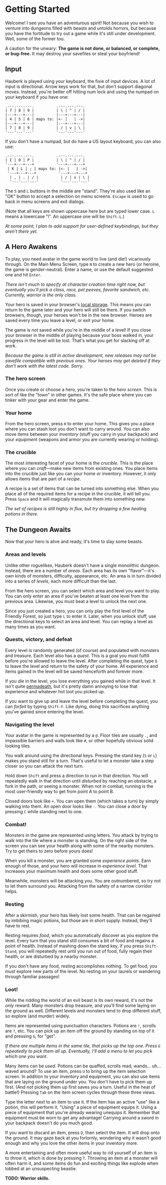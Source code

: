 # Getting Started

Welcome! I see you have an adventurous spirit! Not because you wish to venture into dungeons filled with beasts and untolds horrors, but because you have the fortitude to try out a game while it's still under development. Well, some of the former too.

A caution for the unwary: **The game is not done, or balanced, or complete, or bug-free.** It may destroy your savefiles or steal your boyfriend!

## Input

Hauberk is played using your keyboard, the fixie of input devices. A lot of input is directional. Arrow keys work for that, but don't support diagonal moves. Instead, you're better off hitting num lock and using the numpad on your keyboard if you have one:

    .---.---.---.          .---.---.---.
    | 7 | 8 | 9 |          | \ | ^ | / |
    |---+---+---|          |---+---+---|
    | 4 | 5 | 6 | maps to: |<- |   | ->|
    |---+---+---|          |---+---+---|
    | 7 | 8 | 9 |          | / | v | \ |
    '---'---'---'          '---'---'---'

If you don't have a numpad, but do have a US layout keyboard, you can also use:

    .---.---.---.          .---.---.---.
    | I | O | P |          | \ | ^ | / |
    '---+---+---+          '---+---+---+
     | K | L | ; | maps to: |<- |   | ->|
     '---+---+---+          '---+---+---+
      | , | . | / |          | / | v | \ |
      '---'---'---'          '---'---'---'

The `5` and `L` buttons in the middle are "stand". They're also used like an "OK" button to accept a selection on menu screens. `Escape` is used to go back in menu screens and exit dialogs.

(Note that all keys are shown uppercase here but are typed lower case. `L` means a lowercase "l". An uppercase one will be `Shift-L`.)

*At some point, I plan to add support for user-defined keybindings, but they aren't there yet.*

## A Hero Awakens

To play, you need avatar in the game world to live (and die!) vicariously through. On the Main Menu Screen, type `N` to create a new hero (or heroine, the game is gender-neutral). Enter a name, or use the default suggested one and hit `Enter`.

*There isn't much to specify at character creation time right now, but eventually you'll pick a class, race, pet peeves, favorite sandwich, etc. Currently, warrior is the only class.*

Your hero is saved in your browser's [local storage][]. This means you can return to the game later and your hero will still be there. If you switch browsers, though, your heroes won't be in the new browser. Heroes are saved every time you leave a level, or exit your home.

[local storage]: https://developer.mozilla.org/en-US/docs/Web/Guide/API/DOM/Storage#localStorage

The game is *not* saved while you're in the middle of a level! If you close your browser in the middle of playing because your boss walked in, your progress in the level will be lost. That's what you get for slacking off at work.

*Because the game is still in active development, new releases may not be savefile compatible with previous ones. Your heroes may get deleted if they don't work with the latest code. Sorry.*

### The hero screen

Once you create or choose a hero, you're taken to the *hero screen*. This is sort of like the "town" in other games. It's the safe place where you can tinker with your gear and enter the game.

### Your home

From the hero screen, press `H` to enter your home. This gives you a place where you can stash loot you don't want to carry around. You can also move items between your *inventory* (stuff you carry in your backpack) and your *equipment* (weapons and armor you are currently wearing or holding).

### The crucible

The most interesting facet of your home is the *crucible*. This is the place where you can *craft*&mdash;make new items from existing ones. You place items into the crucible just like you can your home or inventory. However, it only allows items that are part of a *recipe*.

A recipe is a set of items that can be turned into something else. When you place all of the required items for a recipe in the crucible, it will tell you. Press `Space` and it will magically transmute them into something new.

*The set of recipes is still highly in flux, but try dropping a few healing potions in there.*

## The Dungeon Awaits

Now that your hero is alive and ready, it's time to slay some beasts.

### Areas and levels

Unlike other roguelikes, Hauberk doesn't have a single monolithic dungeon. Instead, there are a number of *areas*. Each area has its own "flavor"&mdash;it's own kinds of monsters, difficulty, appearance, etc. An area is in turn divided into a series of *levels*, each more difficult than the last.

From the hero screen, you can select which area and level you want to play. You can only enter an area if you've beaten at least one level from the previous area. Likewise, you must beat a level to unlock the next one.

Since you just created a hero, you can only play the first level of the Friendly Forest, so just type `L` to enter it. Later, when you unlock stuff, use the directional keys to select an area and level. You can replay a level as many times as you want.

### Quests, victory, and defeat

Every level is randomly generated (of course) and populated with monsters and treasure. Each level also has a *quest*. This is a goal you must fulfill before you're allowed to leave the level. After completing the quest, type `Q` to leave the level and return to the safety of your home. All experience and items gained in the level will be saved henceforth and forever more.

If you *die* in the level, you lose everything you gained while in that level. It isn't quite [permadeath][], but it's pretty damn annoying to lose that experience and whatever hot loot you picked up.

[permadeath]: http://en.wikipedia.org/wiki/Permanent_death

If you want to give up and leave the level before completing the quest, you can *forfeit* by typing `Shift-F`. Like dying, doing this sacrifices anything you've gained since entering the level.

### Navigating the level

Your avatar in the game is represented by a `@`. Floor tiles are usually `.`, and impassible barriers and walls look like `#`, or other hopefully obvious solid looking tiles.

You walk around using the directional keys. Pressing the stand key (`5` or `L`) makes you stand still for a turn. That's useful to let a monster take a step closer so you can attack the next turn.

Hold down `Shift` and press a direction to *run* in that direction. You will repeatedly walk in that direction until *disturbed* by reaching an obstacle, a fork in the path, or seeing a monster. When not in combat, running is the most user-friendly way to get from point A to point B.

Closed doors look like `+`. You can open them (which takes a turn) by simply walking into them. An open door looks like `-`. You can close a door by pressing `C` while standing next to one.

### Combat!

Monsters in the game are represented using letters. You attack by trying to walk into the tile where a monster is standing. On the right side of the screen you can see your health along with some of the nearby monsters. Try to get theirs to zero before yours does!

When you kill a monster, you are granted some *experience points*. Earn enough of those, and your hero will increase in *experience level*. That increases your maximum health and does some other good stuff.

Meanwhile, monsters will be attacking you. You are outnumbered, so try not to let them surround you. Attacking from the safety of a narrow corridor helps.

### Resting

After a skirmish, your hero has likely lost some health. That can be regained by imbibing magic potions, but those are in short supply. Instead, they'll have to rest.

Resting requires *food*, which you automatically discover as you explore the level. Every turn that you stand still consumes a bit of food and regains a point of health. Instead of mashing down the stand key, if you press `Shift-Stand`, you will repeatedly rest until you run out of food, fully regain their health, or are disturbed by a nearby monster.

If you don't have any food, resting accomplishes nothing. To get food, you *must* explore new parts of the level. No resting on your laurels or wandering through familiar passages!

### Loot!

While the ridding the world of an evil beast is its own reward, it's not the *only* reward. Many monsters drop treasure, and you'll find some laying on the ground as well. Different levels and monsters tend to drop different stuff, so explore (and murder) widely.

Items are represented using punctuation characters. Potions are `!`, scrolls are `?`, etc. You can pick up an item off the ground by standing on top of it and pressing `G`, for "get".

*If there are multiple items in the same tile, that picks up the top one. Press `G` repeatedly to pick them all up. Eventually, I'll add a menu to let you pick which one you want.*

Many items can be *used*. Potions can be quaffed, scrolls read, wands... uh... waved around? To use an item, press `U` to bring up the item selection screen. In addition to your inventory and equipment, you can also use items that are laying on the ground under you. You don't have to pick them up first. (And *not* picking them up first saves you a turn. Useful in the heat of battle!) Pressing `Tab` on the item screen cycles through these three views.

Type the letter next to an item to use it. If the item has an active "use" like a potion, this will perform it. "Using" a piece of equipment equips it. Using a piece of equipment that you're already wearing unequips it. Remember that equipment must be worn to get any advantage! Carrying around a sword in your backpack doesn't do you much good.

If you want to discard an item, press `D`, then select the item. It will drop onto the ground. It may gaze back at you forlornly, wondering why it wasn't good enough and why you love the other items in your inventory more.

A more entertaining and often more useful way to rid yourself of an item is to *throw* it, which is done by pressing `T`. Throwing an item at a monster will often harm it, and some items do fun and exciting things like explode when lobbed at an unsuspecting beastie.

**TODO: Warrior skills.**
